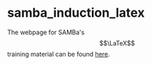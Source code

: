 # samba_induction_latex

The webpage for SAMBa's $$\LaTeX$$ training material can be found [here](https://jdbetteridge.github.io/samba_induction_latex/).
